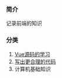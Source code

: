 ### 简介
记录前端的知识
### 分类
1. [Vue源码的学习](https://github.com/Create-Peace/blob/projects/2)
2. [写出更合理的代码]()
3. 计算机基础知识
